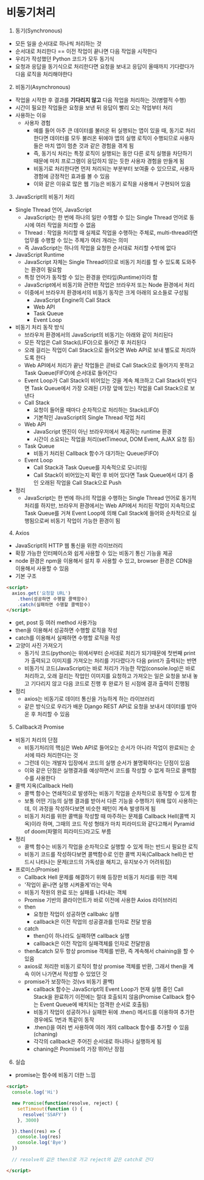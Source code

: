 # 비동기처리
1. 동기(Synchronous)
- 모든 일을 순서대로 하나씩 처리하는 것
- 순서대로 처리한다 == 이전 작업이 끝나면 다음 작업을 시작한다
- 우리가 작성했던 Python 코드가 모두 동기식
- 요청과 응답을 동기식으로 처리한다면 요청을 보내고 응답이 올때까지 기다렸다가 다음 로직을 처리해야한다

2. 비동기(Asynchronous)
- 작업을 시작한 후 결과를 **기다리지 않고** 다음 작업을 처리하는 것(병렬적 수행)
- 시간이 필요한 작업들은 요청을 보낸 뒤 응답이 빨리 오는 작업부터 처리
- 사용하는 이유
  - 사용자 경험
    - 예를 들어 아주 큰 데이터를 불러온 뒤 실행되는 앱이 있을 때, 동기로 처리한다면 데이터를 모두 불러온 뒤에야 앱의 실행 로직이 수행되므로 사용자들은 마치 앱이 멈춘 것과 같은 경험을 겪게 됨
    - 즉, 동기식 처리는 특정 로직이 실행되는 동안 다른 로직 실행을 차단하기 때문에 마치 프로그램이 응답하지 않는 듯한 사용자 경험을 만들게 됨
    - 비동기로 처리한다면 먼저 처리되는 부분부터 보여줄 수 있으므로, 사용자 경험에 긍정적인 효과를 볼 수 있음
    - 이와 같은 이유로 많은 웹 기능은 비동기 로직을 사용해서 구현되어 있음

3. JavaScript의 비동기 처리
- Single Thread 언어, JavaScript
  - JavaScript는 한 번에 하나의 일만 수행할 수 있는 Single Thread 언어로 동시에 여러 작업을 처리할 수 없음
  - Thread : 작업을 처리할 때 실제로 작업을 수행하는 주체로, multi-thread라면 업무를 수행할 수 있는 주체가 여러 개라는 의미
  - 즉 JavaScript는 하나의 작업을 요청한 순서대로 처리할 수밖에 없다
- JavaScript Runtime
  - JavaScript 자체는 Single Thread이므로 비동기 처리를 할 수 있도록 도와주는 환경이 필요함
  - 특정 언어가 동작할 수 있는 환경을 런타임(Runtime)이라 함
  - JavaScript에서 비동기와 관련한 작업은 브라우저 또는 Node 환경에서 처리
  - 이중에서 브라우저 환경에서의 비동기 동작은 크게 아래의 요소들로 구성됨
    - JavaScript Engine의 Call Stack
    - Web API
    - Task Queue
    - Event Loop
- 비동기 처리 동작 방식
  - 브라우저 환경에서의 JavaScript의 비동기는 아래와 같이 처리된다
  - 모든 작업은 Call Stack(LIFO)으로 들어간 후 처리된다
  - 오래 걸리는 작업이 Call Stack으로 들어오면 Web API로 보내 별도로 처리하도록 한다
  - Web API에서 처리가 끝난 작업들은 곧바로 Call Stack으로 들어가지 못하고 Task Queue(FIFO)에 순서대로 들어간다
  - Event Loop가 Call Stack이 비어있는 것을 계속 체크하고 Call Stack이 빈다면 Task Queue에서 가장 오래된 (가장 앞에 있는) 작업을 Call Stack으로 보낸다
  - Call Stack
    - 요청이 들어올 때마다 순차적으로 처리하는 Stack(LIFO)
    - 기본적인 JavaScript의 Single Thread 작업 처리
  - Web API
    - JavaScript 엔진이 아닌 브라우저에서 제공하는 runtime 환경
    - 시간이 소요되는 작업을 처리(setTimeout, DOM Event, AJAX 요청 등)
  - Task Queue
    - 비동기 처리된 Callback 함수가 대기하는 Queue(FIFO)
  - Event Loop
    - Call Stack과 Task Queue를 지속적으로 모니터링
    - Call Stack이 비어있는지 확인 후 비어 있다면 Task Queue에서 대기 중인 오래된 작업을 Call Stack으로 Push
- 정리
  - JavaScript는 한 번에 하나의 작업을 수행하는 Single Thread 언어로 동기적 처리를 하지만, 브라우저 환경에서는 Web API에서 처리된 작업이 지속적으로 Task Queue를 거쳐 Event Loop에 의해 Call Stack에 들어와 순차적으로 실행됨으로써 비동기 작업이 가능한 환경이 됨

4. Axios
- JavaScript의 HTTP 웹 통신을 위한 라이브러리
- 확장 가능한 인터페이스와 쉽게 사용할 수 있는 비동기 통신 기능을 제공
- node 환경은 npm을 이용해서 설치 후 사용할 수 있고, browser 환경은 CDN을 이용해서 사용할 수 있음
- 기본 구조
```html
<script>
  axios.get('요청할 URL')
    .then(성공하면 수행할 콜백함수)
    .catch(실패하면 수행할 콜백함수)
</script>
```
  - get, post 등 여러 method 사용가능
  - then을 이용해서 성공하면 수행할 로직을 작성
  - catch를 이용해서 실패하면 수행할 로직을 작성
- 고양이 사진 가져오기
  - 동기식 코드(python)는 위에서부터 순서대로 처리가 되기때문에 첫번째 print가 출력되고 이미지를 가져오는 처리를 기다렸다가 다음 print가 출력되는 반면
  - 비동기식 코드(JavaScript)는 바로 처리가 가능한 작업(console.log)은 바로 처리하고, 오래 걸리는 작업인 이미지를 요청하고 가져오는 일은 요청을 보내 놓고 기다리지 않고 다음 코드로 진행 후 완료가 된 시점에 결과 출력이 진행됨
- 정리
  - axios는 비동기로 데이터 통신을 가능하게 하는 라이브러리
  - 같은 방식으로 우리가 배운 Django REST API로 요청을 보내서 데이터를 받아온 후 처리할 수 있음

5. Callback과 Promise
- 비동기 처리의 단점
  - 비동기처리의 핵심은 Web API로 들어오는 순서가 아니라 작업이 완료되는 순서에 따라 처리한다는 것
  - 그런데 이는 개발자 입장에서 코드의 실행 순서가 불명확하다는 단점이 있음
  - 이와 같은 단점은 실행결과를 예상하면서 코드를 작성할 수 없게 하므로 콜백함수를 사용한다
- 콜백 지옥(Callback Hell)
  - 콜백 함수는 연쇄적으로 발생하는 비동기 작업을 순차적으로 동작할 수 있게 함
  - 보통 어떤 기능의 실행 결과를 받아서 다른 기능을 수행하기 위해 많이 사용하는데, 이 과정을 작성하다보면 비슷한 패턴이 계속 발생하게 됨
  - 비동기 처리를 위한 콜백을 작성할 때 마주하는 문제를 Callback Hell(콜백 지옥)이라 하며, 그때의 코드 작성 형태가 마치 피라미드와 같다고해서 Pyramid of doom(파멸의 피라미드)라고도 부름
- 정리
  - 콜백 함수는 비동기 작업을 순차적으로 실행할 수 있게 하는 반드시 필요한 로직
  - 비동기 코드를 작성하다보면 콜백함수로 인한 콜백 지옥(Callback hell)은 반드시 나타나는 문제(코드의 가독성을 해치고, 유지보수가 어려워짐)
- 프로미스(Promise)
  - Callback Hell 문제를 해결하기 위해 등장한 비동기 처리를 위한 객체
  - '작업이 끝나면 실행 시켜줄게'라는 약속
  - 비동기 작원의 완료 또는 실패를 나타내는 객체
  - Promise 기반의 클라이언트가 바로 이전에 사용한 Axios 라이브러리
  - then
    - 요청한 작업이 성공하면 callbakc 실행
    - callback은 이전 작업의 성공결과를 인자로 전달 받음
  - catch
    - then()이 하나라도 실패하면 callback 실행
    - callback은 이전 작업의 실패객체를 인자로 전달받음
  - then&catch 모두 항상 promise 객체를 반환, 즉 계속해서 chaining을 할 수 있음
  - axios로 처리한 비동기 로직이 항상 promise 객체를 반환, 그래서 then을 계속 이어 나가면서 작성할 수 있었던 것
  - promise가 보장하는 것(vs 비동기 콜백)
    - callback 함수는 JavaScript의 Event Loop가 현재 실행 중인 Call Stack을 완료하기 이전에는 절대 호출되지 않음(Promise Callback 함수는 Event Queue에 배치되는 엄격한 순서로 호출됨)
    - 비동기 작업이 성공하거나 실패한 뒤에 .then() 메서드를 이용하여 추가한 경우에도 1번과 똑같이 동작
    - .then()을 여러 번 사용하여 여러 개의 callback 함수를 추가할 수 있음(chaning)
    - 각각의 callback은 주어진 순서대로 하나하나 실행하게 됨
    - chaning은 Promise의 가장 뛰어난 장점

6. 실습
- promise는 함수에 비동기 더한 느낌
```html
<script>
  console.log('Hi')

  new Promise(function(resolve, reject) {
    setTimeout(function () {
      resolve('SSAFY')
    }, 3000)

  }).then((res) => {
    console.log(res)
    console.log('Bye')
  })
  
  // resolve의 값은 then으로 가고 reject의 값은 catch로 간다

</script>
```

